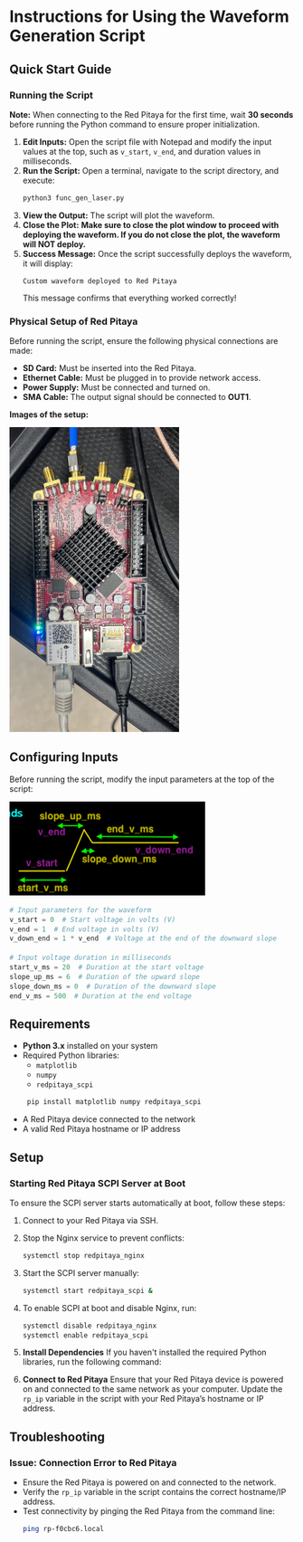 # Instructions for Using the Waveform Generation Script

## Quick Start Guide

### Running the Script
**Note:** When connecting to the Red Pitaya for the first time, wait **30 seconds** before running the Python command to ensure proper initialization.
1. **Edit Inputs:** Open the script file with Notepad and modify the input values at the top, such as `v_start`, `v_end`, and duration values in milliseconds.
2. **Run the Script:** Open a terminal, navigate to the script directory, and execute:
   ```bash
   python3 func_gen_laser.py
   ```
3. **View the Output:** The script will plot the waveform.
4. **Close the Plot:** **Make sure to close the plot window to proceed with deploying the waveform. If you do not close the plot, the waveform will NOT deploy.**
5. **Success Message:** Once the script successfully deploys the waveform, it will display:
   ```
   Custom waveform deployed to Red Pitaya
   ```
   This message confirms that everything worked correctly!

### Physical Setup of Red Pitaya
Before running the script, ensure the following physical connections are made:
- **SD Card:** Must be inserted into the Red Pitaya.
- **Ethernet Cable:** Must be plugged in to provide network access.
- **Power Supply:** Must be connected and turned on.
- **SMA Cable:** The output signal should be connected to **OUT1**.

**Images of the setup:**

<img src="RedPitaya_PhysicalSetup.jpg" alt="Red Pitaya Physical Setup - Front View" width="300">


## Configuring Inputs
Before running the script, modify the input parameters at the top of the script:

![Code Parameters](CodeParameters.png)

```python
# Input parameters for the waveform
v_start = 0  # Start voltage in volts (V)
v_end = 1  # End voltage in volts (V)
v_down_end = 1 * v_end  # Voltage at the end of the downward slope

# Input voltage duration in milliseconds
start_v_ms = 20  # Duration at the start voltage
slope_up_ms = 6  # Duration of the upward slope
slope_down_ms = 0  # Duration of the downward slope
end_v_ms = 500  # Duration at the end voltage
```


## Requirements
- **Python 3.x** installed on your system
- Required Python libraries:
  - `matplotlib`
  - `numpy`
  - `redpitaya_scpi`
  ```bash
   pip install matplotlib numpy redpitaya_scpi
   ```
- A Red Pitaya device connected to the network
- A valid Red Pitaya hostname or IP address

## Setup

### Starting Red Pitaya SCPI Server at Boot
To ensure the SCPI server starts automatically at boot, follow these steps:
1. Connect to your Red Pitaya via SSH.
2. Stop the Nginx service to prevent conflicts:
   ```bash
   systemctl stop redpitaya_nginx
   ```
3. Start the SCPI server manually:
   ```bash
   systemctl start redpitaya_scpi &
   ```
4. To enable SCPI at boot and disable Nginx, run:
   ```bash
   systemctl disable redpitaya_nginx
   systemctl enable redpitaya_scpi
   ```


1. **Install Dependencies**
   If you haven't installed the required Python libraries, run the following command:


2. **Connect to Red Pitaya**
   Ensure that your Red Pitaya device is powered on and connected to the same network as your computer. Update the `rp_ip` variable in the script with your Red Pitaya’s hostname or IP address.

## Troubleshooting
### Issue: Connection Error to Red Pitaya
- Ensure the Red Pitaya is powered on and connected to the network.
- Verify the `rp_ip` variable in the script contains the correct hostname/IP address.
- Test connectivity by pinging the Red Pitaya from the command line:
  ```bash
  ping rp-f0cbc6.local
  ```
